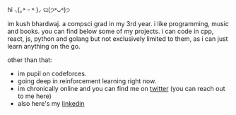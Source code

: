       
    
hi        ⸜(｡˃ ᵕ ˂ )⸝           ଘ(੭˃ᴗ˂)੭

im kush bhardwaj. a compsci grad in my 3rd year. i like programming, music and books. you can find below some of my projects. i can code in cpp, react, js, python and golang but not exclusively limited to them, as i can just learn anything on the go.

other than that:
- im pupil on codeforces.
- going deep in reinforcement learning right now.
- im chronically online and you can find me on [twitter](https://x.com/kucchi09)  (you can reach out to me here)
- also here's my [linkedin](https://www.linkedin.com/in/kush-bhardwaj-196b3b215/)
 
